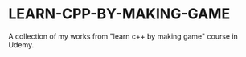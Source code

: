 # LEARN-CPP-BY-MAKING-GAME
 A collection of my works from "learn c++ by making game" course in Udemy.
